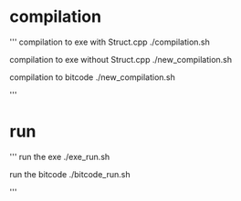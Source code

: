# compilation

'''
compilation to exe with Struct.cpp
./compilation.sh

compilation to exe without Struct.cpp
./new_compilation.sh

compilation to bitcode
./new_compilation.sh

'''


# run
'''
run the exe
./exe_run.sh

run the bitcode
./bitcode_run.sh

'''



